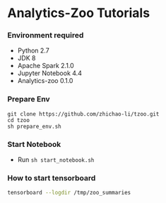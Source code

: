 # Analytics-Zoo Tutorials

### Environment required
+ Python 2.7
+ JDK 8
+ Apache Spark 2.1.0
+ Jupyter Notebook 4.4
+ Analytics-zoo 0.1.0

### Prepare Env
```
git clone https://github.com/zhichao-li/tzoo.git
cd tzoo
sh prepare_env.sh
```

### Start Notebook
* Run ```sh start_notebook.sh```

### How to start tensorboard
``` bash
tensorboard --logdir /tmp/zoo_summaries
```

